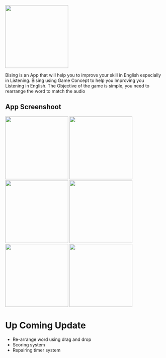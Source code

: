 <img src="https://user-images.githubusercontent.com/69495883/183069479-c29719f8-5a50-4d4d-984e-24f329063d2c.png" width="200">

Bising is an App that will help you to improve your skill in English especially in Listening. Bising using Game Concept to help you Improving you Listening in English. The Objective of the game is simple, you need to rearrange the word to match the audio 

## App Screenshoot
<p align="left">
  <img src="https://user-images.githubusercontent.com/69495883/183021641-8f996e86-2a06-478c-bee6-d7691b363d58.png" width="200">
  <img src="https://user-images.githubusercontent.com/69495883/183021648-5ac1682c-727c-4094-ab36-6f906066b24e.png" width="200">
  <img src="https://user-images.githubusercontent.com/69495883/183021651-276239db-a4ad-48bd-8f91-8ca25d35a394.png" width="200">
  <img src="https://user-images.githubusercontent.com/69495883/183021652-0e371074-53a2-4e7f-be6e-b414060856d8.png" width="200">
  <img src="https://user-images.githubusercontent.com/69495883/183021654-0f0442b8-0c54-4334-83c0-69f3c6066a0f.png" width="200">
  <img src="https://user-images.githubusercontent.com/69495883/183021659-b0f09a20-615f-4734-9607-829f8fee8786.png" width="200">
</p>

# Up Coming Update
- Re-arrange word using drag and drop
- Scoring system
- Repairing timer system
